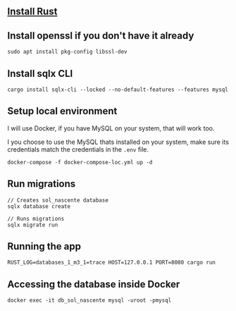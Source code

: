 ## [Install Rust](https://www.rust-lang.org/tools/install)

## Install openssl if you don't have it already

```console
sudo apt install pkg-config libssl-dev
```

## Install sqlx CLI

```console
cargo install sqlx-cli --locked --no-default-features --features mysql
```

## Setup local environment

I will use Docker, if you have MySQL on your system, that will work too.

I you choose to use the MySQL thats installed on your system,
make sure its credentials match the credentials in the `.env` file.

```console
docker-compose -f docker-compose-loc.yml up -d
```

## Run migrations

```console
// Creates sol_nascente database
sqlx database create

// Runs migrations
sqlx migrate run
```

## Running the app

```console
RUST_LOG=databases_1_m3_1=trace HOST=127.0.0.1 PORT=8080 cargo run
```

## Accessing the database inside Docker

```
docker exec -it db_sol_nascente mysql -uroot -pmysql
```
